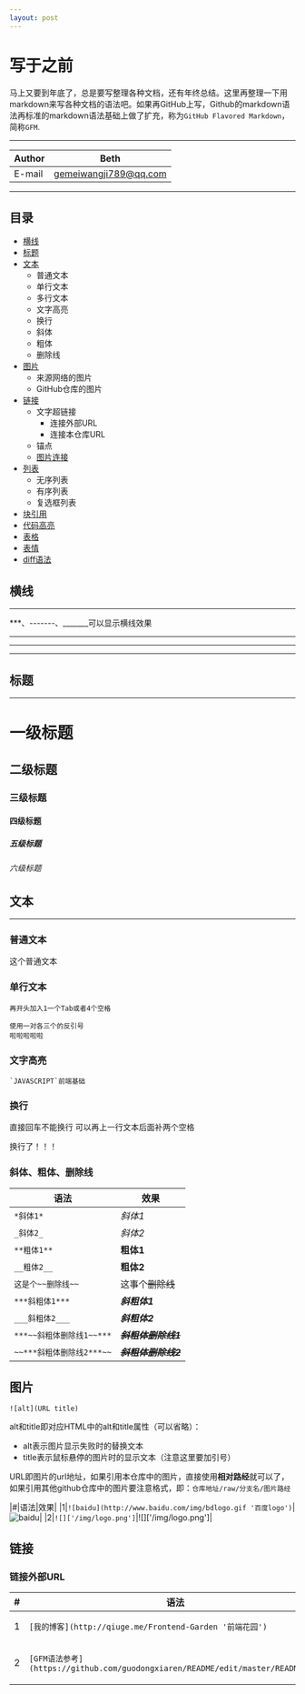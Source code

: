 ```yaml
---
layout: post
---
```


# 写于之前
马上又要到年底了，总是要写整理各种文档，还有年终总结。这里再整理一下用markdown来写各种文档的语法吧。如果再GitHub上写，Github的markdown语法再标准的markdown语法基础上做了扩充，称为`GitHub Flavored Markdown`，简称`GFM`.

-------
|Author|Beth|
|---|---
|E-mail|gemeiwangji789@qq.com

****
## 目录
* [横线](#横线)
* [标题](#标题)
* [文本](#文本)
    * 普通文本
    * 单行文本
    * 多行文本
    * 文字高亮
    * 换行
    * 斜体
    * 粗体
    * 删除线
* [图片](#图片)
    * 来源网络的图片
    * GitHub仓库的图片
* [链接](#链接)
    * 文字超链接
      * 连接外部URL
      * 连接本仓库URL
    * 锚点
    * [图片连接](#图片链接)
* [列表](#列表)
    * 无序列表
    * 有序列表
    * 复选框列表
* [块引用](#块引用)
* [代码高亮](#代码高亮)
* [表格](#表格)
* [表情](#表情)
* [diff语法](#diff语法)

## 横线
---
***、-------、_______可以显示横线效果

***
---
___

## 标题
---

# 一级标题
## 二级标题
### 三级标题
#### 四级标题
##### 五级标题
###### 六级标题

## 文本
---
### 普通文本
这个普通文本
### 单行文本
    再开头加入1一个Tab或者4个空格

```
使用一对各三个的反引号
啦啦啦啦啦
```
### 文字高亮
```
`JAVASCRIPT`前端基础
```
### 换行
直接回车不能换行
可以再上一行文本后面补两个空格

换行了！！！

### 斜体、粗体、删除线
|语法|效果|
|---|---|
|`*斜体1*`|*斜体1*|
|`_斜体2_`|_斜体2_|
|`**粗体1**`|**粗体1**|
|`__粗体2__`|__粗体2__|
|`这是个~~删除线~~`|这事个~~删除线~~|
|`***斜粗体1***`|***斜粗体1***|
|`___斜粗体2___`|___斜粗体2___|
|`***~~斜粗体删除线1~~***`|***~~斜粗体删除线1~~***|
|`~~***斜粗体删除线2***~~`|~~***斜粗体删除线2***~~|

## 图片
```
![alt](URL title)
```
alt和title即对应HTML中的alt和title属性（可以省略）：
- alt表示图片显示失败时的替换文本
- title表示鼠标悬停的图片时的显示文本（注意这里要加引号）

URL即图片的url地址，如果引用本仓库中的图片，直接使用**相对路经**就可以了，如果引用其他github仓库中的图片要注意格式，即：`仓库地址/raw/分支名/图片路经`

|#|语法|效果|
|1|`![baidu](http://www.baidu.com/img/bdlogo.gif '百度logo')`|![baidu](http://www.baidu.com/img/bdlogo.gif '百度logo')|
|2|`![]['/img/logo.png']`|![]['/img/logo.png']|

## 链接
### 链接外部URL

|#|语法|效果|
|---|---|---|
|1|`[我的博客](http://qiuge.me/Frontend-Garden '前端花园')`|[我的博客](http://qiuge.me/Frontend-Garden '前端花园')|
|2|`[GFM语法参考](https://github.com/guodongxiaren/README/edit/master/README.md)`|[GFM语法参考](https://github.com/guodongxiaren/README/edit/master/README.md)|

